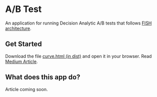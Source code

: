 # A/B Test
An application for running Decision Analytic A/B tests that follows [FISH architecture](https://github.com/behappyrightnow/DA-Tools).

## Get Started
Download the file [curve.html (in dist)](https://github.com/behappyrightnow/DA-Tools/blob/master/Curve/dist/curve.html) and open it in your browser. Read [Medium Article](https://medium.com/@somikr/tackling-schedule-risk-in-product-delivery-95f91d0532df).

## What does this app do?
Article coming soon.
 
   

